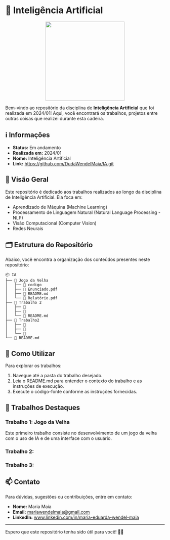 # 🤖 Inteligência Artificial

<div align="center">
 <img height=250 width=250 src="https://i.pinimg.com/originals/ab/53/c3/ab53c3258caa5c3c691b4de46cb5ad88.gif">
</div>

Bem-vindo ao repositório da disciplina de **Inteligência Artificial** que foi realizada em 2024/01! Aqui, você encontrará os trabalhos, projetos entre outras coisas que realizei durante esta cadeira.

## ℹ️ Informações

- **Status:** Em andamento
- **Realizada em:** 2024/01
- **Nome:** Inteligência Artificial
- **Link:** https://github.com/DudaWendelMaia/IA.git

## 🌟 Visão Geral

Este repositório é dedicado aos trabalhos realizados ao longo da disciplina de Inteligência Artificial. Ela foca em:

- Aprendizado de Máquina (Machine Learning)
- Processamento de Linguagem Natural (Natural Language Processing - NLP)
- Visão Computacional (Computer Vision)
- Redes Neurais

## 🗂️ Estrutura do Repositório

Abaixo, você encontra a organização dos conteúdos presentes neste repositório:

```
📦 IA
├── 📁 Jogo da Velha
│   ├── 📁 codigo
│   ├── 📄 Enunciado.pdf
│   ├── 📄 README.md
│   └── 📄 Relatório.pdf
├── 📁 Trabalho 2
│   ├── 📄 
│   ├── 📄 
│   └── 📄 README.md
├── 📁 Trabalho2
│   ├── 📄 
│   ├── 📄 
│   └── 📄 
└── 📄 README.md
```

## 🔧 Como Utilizar

Para explorar os trabalhos:

1. Navegue até a pasta do trabalho desejado.
2. Leia o README.md para entender o contexto do trabalho e as instruções de execução.
3. Execute o código-fonte conforme as instruções fornecidas.

## 🚀 Trabalhos Destaques

### Trabalho 1: Jogo da Velha
Este primeiro trabalho consiste no desenvolvimento de um jogo da velha com o uso de IA e de uma interface com o usuário.

### Trabalho 2: 

### Trabalho 3: 

## 📫 Contato

Para dúvidas, sugestões ou contribuições, entre em contato:

- **Nome:** Maria Maia
- **Email:** mariawendelmaia@gmail.com
- **LinkedIn:** www.linkedin.com/in/maria-eduarda-wendel-maia

---

Espero que este repositório tenha sido útil para você!  🚀✨

